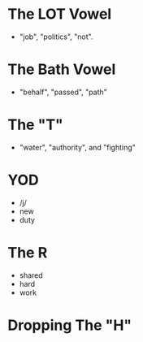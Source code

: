 # The LOT Vowel
- "job", "politics", "not".


# The Bath Vowel
-  "behalf", "passed", "path"

# The "T"
- "water", "authority", and "fighting" 

# YOD
-  /j/ 
- new
- duty

# The R
- shared
- hard
- work

# Dropping The "H"